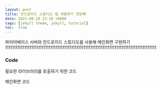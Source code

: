 ```yaml
---
layout: post
title: 안드로이드 스튜디오 앱 개발하기 첫번째
date: 2021-08-20 23:18 +0800
tags: [jekyll theme, jekyll, tutorial]
toc:  true
---
```

파이어베이스 서버와 안드로이드 스튜디오를 사용해 메인화면 구현하기111111111111111111111111111111111111111111111111111111111111111111111111111111111111111

### Code
필요한 라이브러리를 호출하기 위한 코드
<script src="https://gist.github.com/zxcvasdf99/6f8e331750904fa0b20afa187978261a.js"></script>

메인화면 코드
<script src="https://gist.github.com/zxcvasdf99/f9bbe870e716db7b2b955cda4aed088e.js"></script>
